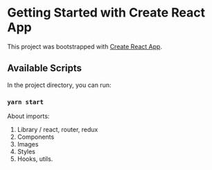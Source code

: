 # Getting Started with Create React App

This project was bootstrapped with [Create React App](https://github.com/facebook/create-react-app).

## Available Scripts

In the project directory, you can run:

### `yarn start`

About imports:

1. Library / react, router, redux
2. Components
3. Images
4. Styles
5. Hooks, utils.
